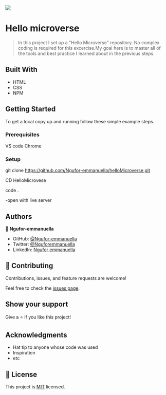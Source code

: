 ![](https://img.shields.io/badge/Microverse-blueviolet)

# Hello microverse

> In this project I set up a "Hello Microverse" repository. No complex coding is required for this excercise.My goal here is to master all of the tools and best practice I learned about in the previous steps. 


## Built With

- HTML
- CSS
- NPM


## Getting Started

To get a local copy up and running follow these simple example steps.

### Prerequisites
VS code 
Chrome 
### Setup
git clone https://github.com/Ngufor-emmanuella/helloMicroverse.git

CD HelloMicrovese

code .

-open with live server



## Authors

👤 **Ngufor-emmanuella**

- GitHub: [@Ngufor-emmanuella](https://github.com/Ngufor-emmanuella)
- Twitter: [@Nguforemmanuella](https://twitter.com/Nguforemmauella)
- LinkedIn: [Ngufor emmanuella](https://linkedin.com/in/Nguforemmanuella)


## 🤝 Contributing

Contributions, issues, and feature requests are welcome!

Feel free to check the [issues page](../../issues/).

## Show your support

Give a ⭐️ if you like this project!

## Acknowledgments

- Hat tip to anyone whose code was used
- Inspiration
- etc

## 📝 License

This project is [MIT](./MIT.md) licensed.